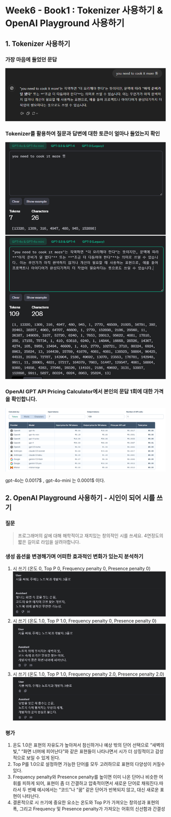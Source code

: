 # Week6 - Book1 : Tokenizer 사용하기 & OpenAI Playground 사용하기

## 1. Tokenizer 사용하기

### 가장 마음에 들었던 문답

![alt text](image.png)

### Tokenizer를 활용하여 질문과 답변에 대한 토큰이 얼마나 들었는지 확인

![alt text](image-1.png)
![alt text](image-2.png)

### OpenAI GPT API Pricing Calculator에서 본인의 문답 1회에 대한 가격을 확인합니다.

![alt text](image-3.png)

gpt-4o는 0.0017\$ , gpt-4o-mini 는 0.0001\$ 이다.

## 2. OpenAI Playground 사용하기 - 시인이 되어 시를 쓰기

### 질문

> 프로그래머의 삶에 대해 해학적이고 재치있는 창의적인 시를 쓰세요. 4연정도의 짧은 길이로 라임을 살려야합니다.

### 생성 옵션을 변경해가며 어떠한 효과적인 변화가 있는지 분석하기

1. 시 쓰기 (온도 0, Top P 0, Frequency penalty 0, Presence penalty 0)
   ![alt text](image-4.png)
2. 시 쓰기 (온도 1.0, Top P 1.0, Frequency penalty 0, Presence penalty 0)
   ![alt text](image-5.png)
3. 시 쓰기 (온도 1.0, Top P 1.0, Frequency penalty 2.0, Presence penalty 2.0)
   ![alt text](image-6.png)

### 평가

1. 온도 1.0은 표현의 자유도가 높아져서 참신하거나 예상 밖의 단어 선택으로 “새벽의 빛,” “화면 너머에 피어난다”와 같은 표현들이 나타나면서 시가 더 상징적이고 감성적으로 보일 수 있게 된다.
2. Top P를 1.0으로 설정하면 가능한 단어를 모두 고려하므로 표현의 다양성이 커질수 있다.
3. Frequency penalty와 Presence penalty를 높이면 이미 나온 단어나 비슷한 어휘를 피하게 되어, 표현이 좀 더 간결하고 압축적이면서 새로운 단어로 채워진다.따라서 두 번째 예시에서는 “코드”나 “꿈” 같은 단어가 반복되지 않고, 대신 새로운 표현이 나타난다.
4. 결론적으로 시 쓰기에 중요한 요소는 온도와 Top P가 가져오는 창의성과 표현의 폭, 그리고 Frequency 및 Presence penalty가 가져오는 어휘의 신선함과 간결성

